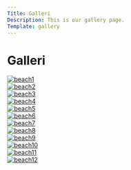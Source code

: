 ```yaml
---
Title: Galleri
Description: This is our gallery page.
Template: gallery
---
```


# Galleri

<!--<picture>
    <source media="(min-width: 668px)" srcset="image/sheep.jpg">
    <source media="(min-width: 376px)" srcset="image/sheep.jpg?w=667">
    <img src="image/sheep.jpg?w=375" alt="sheep">
</picture>-->

<div class="box-img">
    <a href="image/pedro-lastra-br-Xdb9KE0Q-unsplash.jpg" target="_blank">
        <picture>
            <source media="(min-width: 768px)" srcset="image/pedro-lastra-br-Xdb9KE0Q-unsplash.jpg">
            <source media="(min-width: 376px)" srcset="image/pedro-lastra-br-Xdb9KE0Q-unsplash.jpg?w=767">
            <img src="image/pedro-lastra-br-Xdb9KE0Q-unsplash.jpg?w=375" alt="beach1">
        </picture>
    </a>
</div>

<div class="box-img">
    <a href="image/aaron-burden-cEukkv42O40-unsplash.jpg" target="_blank">
        <picture>
            <source media="(min-width: 768px)" srcset="image/aaron-burden-cEukkv42O40-unsplash.jpg">
            <source media="(min-width: 376px)" srcset="image/aaron-burden-cEukkv42O40-unsplash.jpg?w=767">
            <img src="image/aaron-burden-cEukkv42O40-unsplash.jpg?w=375" alt="beach2">
        </picture>
    </a>
</div>

<div class="box-img">
    <a href="image/mickey-o-neil-xL66l--msXU-unsplash.jpg" target="_blank">
        <picture>
            <source media="(min-width: 768px)" srcset="image/mickey-o-neil-xL66l--msXU-unsplash.jpg">
            <source media="(min-width: 376px)" srcset="image/mickey-o-neil-xL66l--msXU-unsplash.jpg?w=767">
            <img src="image/mickey-o-neil-xL66l--msXU-unsplash.jpg?w=375" alt="beach3">
        </picture>
    </a>
</div>

<div class="box-img">
    <a href="image/seth-doyle--AFVBe7VGqQ-unsplash.jpg" target="_blank">
        <picture>
            <source media="(min-width: 768px)" srcset="image/seth-doyle--AFVBe7VGqQ-unsplash.jpg">
            <source media="(min-width: 376px)" srcset="image/seth-doyle--AFVBe7VGqQ-unsplash.jpg?w=767">
            <img src="image/seth-doyle--AFVBe7VGqQ-unsplash.jpg?w=375" alt="beach4">
        </picture>
    </a>
</div>

<div class="box-img">
    <a href="image/frank-mckenna-OD9EOzfSOh0-unsplash.jpg" target="_blank">
        <picture>
            <source media="(min-width: 768px)" srcset="image/frank-mckenna-OD9EOzfSOh0-unsplash.jpg">
            <source media="(min-width: 376px)" srcset="image/frank-mckenna-OD9EOzfSOh0-unsplash.jpg?w=767">
            <img src="image/frank-mckenna-OD9EOzfSOh0-unsplash.jpg?w=375" alt="beach5">
        </picture>
    </a>
</div>

<div class="box-img">
    <a href="image/khadeeja-yasser-FHT0KEOwtyg-unsplash.jpg" target="_blank">
        <picture>
            <source media="(min-width: 768px)" srcset="image/khadeeja-yasser-FHT0KEOwtyg-unsplash.jpg">
            <source media="(min-width: 376px)" srcset="image/khadeeja-yasser-FHT0KEOwtyg-unsplash.jpg?w=767">
            <img src="image/khadeeja-yasser-FHT0KEOwtyg-unsplash.jpg?w=375" alt="beach6">
        </picture>
    </a>
</div>

<div class="box-img">
    <a href="image/maarten-van-den-heuvel-Siuwr3uCir0-unsplash.jpg" target="_blank">
        <picture>
            <source media="(min-width: 768px)" srcset="image/maarten-van-den-heuvel-Siuwr3uCir0-unsplash.jpg">
            <source media="(min-width: 376px)" srcset="image/maarten-van-den-heuvel-Siuwr3uCir0-unsplash.jpg?w=767">
            <img src="image/maarten-van-den-heuvel-Siuwr3uCir0-unsplash.jpg?w=375" alt="beach7">
        </picture>
    </a>
</div>

<div class="box-img">
    <a href="image/rowan-heuvel-U6t80TWJ1DM-unsplash.jpg" target="_blank">
        <picture>
            <source media="(min-width: 768px)" srcset="image/rowan-heuvel-U6t80TWJ1DM-unsplash.jpg">
            <source media="(min-width: 376px)" srcset="image/rowan-heuvel-U6t80TWJ1DM-unsplash.jpg?w=767">
            <img src="image/rowan-heuvel-U6t80TWJ1DM-unsplash.jpg?w=375" alt="beach8">
        </picture>
    </a>
</div>

<div class="box-img">
    <a href="image/derek-thomson-TWoL-QCZubY-unsplash.jpg" target="_blank">
        <picture>
            <source media="(min-width: 768px)" srcset="image/derek-thomson-TWoL-QCZubY-unsplash.jpg">
            <source media="(min-width: 376px)" srcset="image/derek-thomson-TWoL-QCZubY-unsplash.jpg?w=767">
            <img src="image/derek-thomson-TWoL-QCZubY-unsplash.jpg?w=375" alt="beach9">
        </picture>
    </a>
</div>

<div class="box-img">
    <a href="image/mink-mingle-g0Qdolm3K14-unsplash.jpg" target="_blank">
        <picture>
            <source media="(min-width: 768px)" srcset="image/mink-mingle-g0Qdolm3K14-unsplash.jpg">
            <source media="(min-width: 376px)" srcset="image/mink-mingle-g0Qdolm3K14-unsplash.jpg?w=767">
            <img src="image/mink-mingle-g0Qdolm3K14-unsplash.jpg?w=375" alt="beach10">
        </picture>
    </a>
</div>

<div class="box-img">
    <a href="image/kees-streefkerk-Adl90-aXYwA-unsplash.jpg" target="_blank">
        <picture>
            <source media="(min-width: 768px)" srcset="image/kees-streefkerk-Adl90-aXYwA-unsplash.jpg">
            <source media="(min-width: 376px)" srcset="image/kees-streefkerk-Adl90-aXYwA-unsplash.jpg?w=767">
            <img src="image/kees-streefkerk-Adl90-aXYwA-unsplash.jpg?w=375" alt="beach11">
        </picture>
    </a>
</div>

<div class="box-img">
    <a href="image/ines-alvarez-fdez-u6rZ2_bUgUE-unsplash.jpg" target="_blank">
        <picture>
            <source media="(min-width: 768px)" srcset="image/ines-alvarez-fdez-u6rZ2_bUgUE-unsplash.jpg">
            <source media="(min-width: 376px)" srcset="image/ines-alvarez-fdez-u6rZ2_bUgUE-unsplash.jpg?w=767">
            <img src="image/ines-alvarez-fdez-u6rZ2_bUgUE-unsplash.jpg?w=375" alt="beach12">
        </picture>
    </a>
</div>
